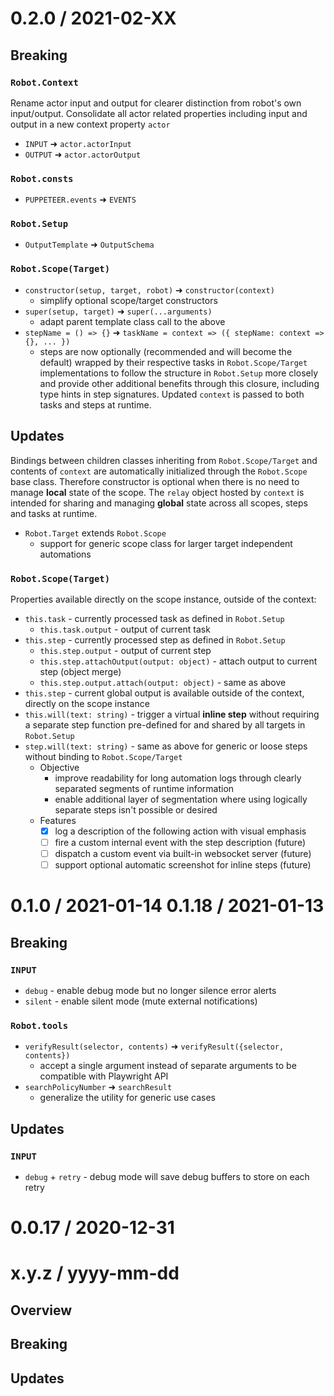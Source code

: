 0.2.0 / 2021-02-XX
==================
## Breaking
<!-- TODO -->
### `Robot.Context`
Rename actor input and output for clearer distinction from robot's own input/output. Consolidate all actor related properties including input and output in a new context property `actor`
- `INPUT` ➜ `actor.actorInput`
- `OUTPUT` ➜ `actor.actorOutput`

### `Robot.consts`
- `PUPPETEER.events` ➜ `EVENTS`

### `Robot.Setup`
- `OutputTemplate` ➜ `OutputSchema`

### `Robot.Scope(Target)`
- `constructor(setup, target, robot)` ➜ `constructor(context)`
  - simplify optional scope/target constructors
- `super(setup, target)` ➜ `super(...arguments)`
  - adapt parent template class call to the above
- `stepName = () => {}` ➜ `taskName = context => ({ stepName: context => {}, ... })`
  - steps are now optionally (recommended and will become the default) wrapped by their respective tasks in `Robot.Scope/Target` implementations to follow the structure in `Robot.Setup` more closely and provide other additional benefits through this closure, including type hints in step signatures. Updated `context` is passed to both tasks and steps at runtime.

## Updates
Bindings between children classes inheriting from `Robot.Scope/Target` and contents of `context` are automatically initialized through the `Robot.Scope` base class. Therefore constructor is optional when there is no need to manage **local** state of the scope. The `relay` object hosted by `context` is intended for sharing and managing **global** state across all scopes, steps and tasks at runtime.

- `Robot.Target` extends `Robot.Scope`
  - support for generic scope class for larger target independent automations 

### `Robot.Scope(Target)`
Properties available directly on the scope instance, outside of the context:
- `this.task` - currently processed task as defined in `Robot.Setup`
  - `this.task.output` - output of current task
- `this.step` - currently processed step as defined in `Robot.Setup`
  - `this.step.output` - output of current step
  - `this.step.attachOutput(output: object)` - attach output to current step (object merge)
  - `this.step.output.attach(output: object)` - same as above
- `this.step` - current global output is available outside of the context, directly on the scope instance
- `this.will(text: string)` - trigger a virtual **inline step** without requiring a separate step function pre-defined for and shared by all targets in `Robot.Setup`
- `step.will(text: string)` - same as above for generic or loose steps without binding to `Robot.Scope/Target`
  - Objective
    - improve readability for long automation logs through clearly separated segments of runtime information
    - enable additional layer of segmentation where using logically separate steps isn't possible or desired
  - Features
    - [x] log a description of the following action with visual emphasis
    - [ ] fire a custom internal event with the step description (future)
    - [ ] dispatch a custom event via built-in websocket server (future)
    - [ ] support optional automatic screenshot for inline steps (future)

0.1.0 / 2021-01-14
0.1.18 / 2021-01-13
===================
## Breaking
### `INPUT`
- `debug` - enable debug mode but no longer silence error alerts
- `silent` - enable silent mode (mute external notifications)

### `Robot.tools`
- `verifyResult(selector, contents)` ➜ `verifyResult({selector, contents})`
  - accept a single argument instead of separate arguments to be compatible with Playwright API
- `searchPolicyNumber` ➜ `searchResult` 
  - generalize the utility for generic use cases

## Updates
### `INPUT`
- `debug` + `retry` - debug mode will save debug buffers to store on each retry

0.0.17 / 2020-12-31
===================

x.y.z / yyyy-mm-dd
==================
## Overview
## Breaking
## Updates